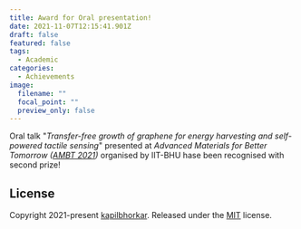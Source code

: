 ```yaml
---
title: Award for Oral presentation!
date: 2021-11-07T12:15:41.901Z
draft: false
featured: false
tags:
  - Academic
categories:
  - Achievements
image:
  filename: ""
  focal_point: ""
  preview_only: false
---
```

Oral talk "*Transfer-free growth of graphene for energy harvesting and self-powered tactile sensing*" presented at *Advanced Materials for Better Tomorrow ([AMBT 2021](https://sites.google.com/view/ambt2021/home))* organised by IIT-BHU hase been recognised with second prize!

## License

Copyright 2021-present [kapilbhorkar](https://georgecushen.com). Released under the [MIT](https://github.com/wowchemy/wowchemy-hugo-modules/blob/master/LICENSE.md) license.